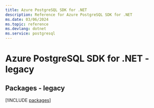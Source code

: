```yaml
---
title: Azure PostgreSQL SDK for .NET
description: Reference for Azure PostgreSQL SDK for .NET
ms.date: 03/06/2024
ms.topic: reference
ms.devlang: dotnet
ms.service: postgresql
---
```

# Azure PostgreSQL SDK for .NET - legacy
## Packages - legacy
[!INCLUDE [packages](postgresql-index.md)]